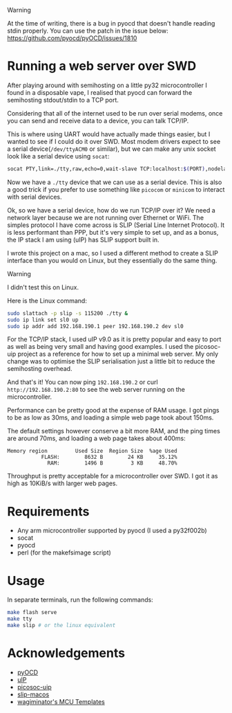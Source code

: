 > [!WARNING]
> At the time of writing, there is a bug in pyocd that doesn't handle reading stdin properly.
> You can use the patch in the issue below:
> https://github.com/pyocd/pyOCD/issues/1810


# Running a web server over SWD
After playing around with semihosting on a little py32 microcontroller I found in a disposable vape, I realised that pyocd can forward the semihosting stdout/stdin to a TCP port.

Considering that all of the internet used to be run over serial modems, once you can send and receive data to a device, you can talk TCP/IP.

This is where using UART would have actually made things easier, but I wanted to see if I could do it over SWD. Most modem drivers expect to see a serial device(`/dev/ttyACM0` or similar), but we can make any unix socket look like a serial device using `socat`:
```sh
socat PTY,link=./tty,raw,echo=0,wait-slave TCP:localhost:$(PORT),nodelay
```

Now we have a `./tty` device that we can use as a serial device. This is also a good trick if you prefer to use something like `picocom` or `minicom` to interact with serial devices.

Ok, so we have a serial device, how do we run TCP/IP over it? We need a network layer because we are not running over Ethernet or WiFi.
The simples protocol I have come across is SLIP (Serial Line Internet Protocol). It is less performant than PPP, but it's very simple to set up, and as a bonus, the IP stack I am using (uIP) has SLIP support built in.

I wrote this project on a mac, so I used a different method to create a SLIP interface than you would on Linux, but they essentially do the same thing.

> [!WARNING]
> I didn't test this on Linux.

Here is the Linux command:
```sh
sudo slattach -p slip -s 115200 ./tty &
sudo ip link set sl0 up
sudo ip addr add 192.168.190.1 peer 192.168.190.2 dev sl0
```

For the TCP/IP stack, I used uIP v9.0 as it is pretty popular and easy to port as well as being very small and having good examples. I used the picosoc-uip project as a reference for how to set up a minimal web server. My only change was to optimise the SLIP serialisation just a little bit to reduce the semihosting overhead.

And that's it! You can now ping `192.168.190.2` or curl `http://192.168.190.2:80` to see the web server running on the microcontroller.

Performance can be pretty good at the expense of RAM usage.
I got pings to be as low as 30ms, and loading a simple web page took about 150ms.

The default settings however conserve a bit more RAM, and the ping times are around 70ms, and loading a web page takes about 400ms:

```
Memory region         Used Size  Region Size  %age Used
           FLASH:        8632 B        24 KB     35.12%
             RAM:        1496 B         3 KB     48.70%
```

Throughput is pretty acceptable for a microcontroller over SWD.
I got it as high as 10KiB/s with larger web pages.

# Requirements
 - Any arm microcontroller supported by pyocd (I used a py32f002b)
 - socat
 - pyocd
 - perl (for the makefsimage script)

# Usage
In separate terminals, run the following commands:
```sh
make flash serve
make tty
make slip # or the linux equivalent
```

# Acknowledgements
 - [pyOCD](https://github.com/pyocd/pyOCD)
 - [uIP](https://github.com/adamdunkels/uip/tree/uip-0-9)
 - [picosoc-uip](https://github.com/grahamedgecombe/picosoc-uip)
 - [slip-macos](https://github.com/jackqu7/slip-macos)
 - [wagiminator's MCU Templates](https://github.com/wagiminator/MCU-Templates)
